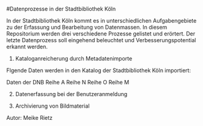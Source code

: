 #Datenprozesse in der Stadtbibliothek Köln

In der Stadtbibliothek Köln kommt es in unterschiedlichen Aufgabengebiete zu der Erfassung und Bearbeitung von Datenmassen.
In diesem Repositorium werden drei verschiedene Prozesse gelistet und erörtert. Der letzte Datenprozess soll eingehend beleuchtet und Verbesserungspotential erkannt werden. 

1. Kataloganreicherung durch Metadatenimporte

Flgende Daten werden in den Katalog der Stadtbibliothek Köln importiert:

Daten der DNB
Reihe A
Reihe N
Reihe O
Reihe M

2. Datenerfassung bei der Benutzeranmeldung

3. Archivierung von Bildmaterial

Autor: Meike Rietz
